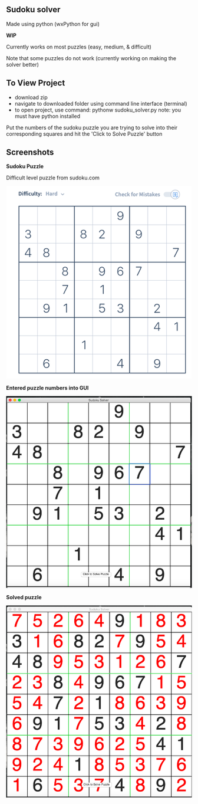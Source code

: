 Sudoku solver
---------------------------
Made using python (wxPython for gui)

**WIP**

Currently works on most puzzles (easy, medium, & difficult)

Note that some puzzles do not work (currently working on making the solver better)


To View Project
---------------------------
- download zip
- navigate to downloaded folder using command line interface (terminal)
- to open project, use command: pythonw sudoku_solver.py
note: you must have python installed

Put the numbers of the sudoku puzzle you are trying to solve into their corresponding squares and hit the 'Click to Solve Puzzle' button


Screenshots
---------------------------

**Sudoku Puzzle**

Difficult level puzzle from sudoku.com

![](Images/SudokuHard.png)

**Entered puzzle numbers into GUI**

![](Images/GUIBlank.png)

**Solved puzzle**

![](Images/GUISolved.png)
